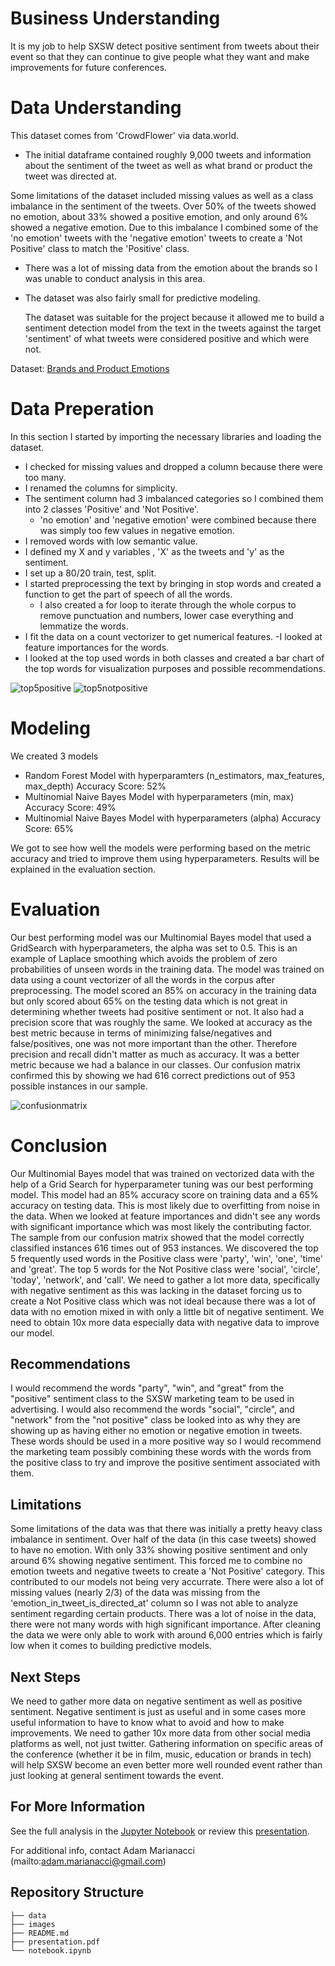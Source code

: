 # Business Understanding

It is my job to help SXSW detect positive sentiment from tweets about their event so that they can continue to give people what they want and make improvements for future conferences.

# Data Understanding

This dataset comes from 'CrowdFlower' via data.world. 

- The initial dataframe contained roughly 9,000 tweets and information about the sentiment of the tweet as well as what brand or product the tweet was directed at.

Some limitations of the dataset included missing values as well as a class imbalance in the sentiment of the tweets.
    Over 50% of the tweets showed no emotion, about 33% showed a positive emotion, and only around 6% showed a negative emotion. Due to this imbalance I combined some of the 'no emotion' tweets with the 'negative emotion' tweets to create a 'Not Positive' class to match the 'Positive' class. 
    
- There was a lot of missing data from the emotion about the brands so I was unable to conduct analysis in this area.
- The dataset was also fairly small for predictive modeling.
 
    The dataset was suitable for the project because it allowed me to build a sentiment detection model from the text in the tweets against the target 'sentiment' of what tweets were considered positive and which were not.


Dataset: [Brands and Product Emotions](https://data.world/crowdflower/brands-and-product-emotions)

# Data Preperation

In this section I started by importing the necessary libraries and loading the dataset. 
- I checked for missing values and dropped a column because there were too many. 
- I renamed the columns for simplicity. 
- The sentiment column had 3 imbalanced categories so I combined them into 2 classes 'Positive' and 'Not Positive'. 
    - 'no emotion' and 'negative emotion' were combined because there was simply too few values in negative emotion. 
- I removed words with low semantic value. 
- I defined my X and y variables , 'X' as the tweets and 'y' as the sentiment. 
- I set up a 80/20 train, test, split. 
- I started preprocessing the text by bringing in stop words and created a function to get the part of speech of all the words. 
    - I also created a for loop to iterate through the whole corpus to remove punctuation and numbers, lower case everything and lemmatize the words. 
- I fit the data on a count vectorizer to get numerical features.
-I looked at feature importances for the words. 
- I looked at the top used words in both classes and created a bar chart of the top words for visualization purposes and possible recommendations.

![top5positive](images/top5positive.png)
![top5notpositive](images/top5notpositive.png)



# Modeling

We created 3 models

- Random Forest Model with hyperparamters (n_estimators, max_features, max_depth)
    Accuracy Score: 52%
- Multinomial Naive Bayes Model with hyperparameters (min, max)
    Accuracy Score: 49%
- Multinomial Naive Bayes Model with hyperparameters (alpha)
    Accuracy Score: 65%

We got to see how well the models were performing based on the metric accuracy and tried to improve them using hyperparameters. Results will be explained in the evaluation section.

# Evaluation

Our best performing model was our Multinomial Bayes model that used a GridSearch with hyperparameters, the alpha was set to 0.5. This is an example of Laplace smoothing which avoids the problem of zero probabilities of unseen words in the training data. The model was trained on data using a count vectorizer of all the words in the corpus after preprocessing. The model scored an 85% on accuracy in the training data but only scored about 65% on the testing data which is not great in determining whether tweets had positive sentiment or not. It also had a precision score that was roughly the same. We looked at accuracy as the best metric because in terms of minimizing false/negatives and false/positives, one was not more important than the other. Therefore precision and recall didn't matter as much as accuracy. It was a better metric because we had a balance in our classes. Our confusion matrix confirmed this by showing we had 616 correct predictions out of 953 possible instances in our sample.

![confusionmatrix](images/confusionmatrix.png)


# Conclusion

Our Multinomial Bayes model that was trained on vectorized data with the help of a Grid Search for hyperparameter tuning was our best performing model. This model had an 85% accuracy score on training data and a 65% accuracy on testing data. This is most likely due to overfitting from noise in the data. When we looked at feature importances and didn't see any words with significant importance which was most likely the contributing factor. The sample from our confusion matrix showed that the model correctly classified instances 616 times out of 953 instances. We discovered the top 5 frequently used words in the Positive class were 'party', 'win', 'one', 'time' and 'great'. The top 5 words for the Not Positive class were 'social', 'circle', 'today', 'network', and 'call'. We need to gather a lot more data, specifically with negative sentiment as this was lacking in the dataset forcing us to create a Not Positive class which was not ideal because there was a lot of data with no emotion mixed in with only a little bit of negative sentiment. We need to obtain 10x more data especially data with negative data to improve our model.

## Recommendations

I would recommend the words "party", "win", and "great" from the "positive" sentiment class to the SXSW marketing team to be used in advertising. I would also recommend the words "social", "circle", and "network" from the "not positive" class be looked into as why they are showing up as having either no emotion or negative emotion in tweets. These words should be used in a more positive way so I would recommend the marketing team possibly combining these words with the words from the positive class to try and improve the positive sentiment associated with them. 

## Limitations

Some limitations of the data was that there was initially a pretty heavy class imbalance in sentiment. Over half of the data (in this case tweets) showed to have no emotion. With only 33% showing positive sentiment and only around 6% showing negative sentiment. This forced me to combine no emotion tweets and negative tweets to create a 'Not Positive' category. This contributed to our models not being very accurrate. There were also a lot of missing values (nearly 2/3) of the data was missing from the 'emotion_in_tweet_is_directed_at' column so I was not able to analyze sentiment regarding certain products. There was a lot of noise in the data, there were not many words with high significant importance. After cleaning the data we were only able to work with around 6,000 entries which is fairly low when it comes to building predictive models. 

## Next Steps

We need to gather more data on negative sentiment as well as positive sentiment. Negative sentiment is just as useful and in some cases more useful information to have to know what to avoid and how to make improvements. We need to gather 10x more data from other social media platforms as well, not just twitter. Gathering information on specific areas of the conference (whether it be in film, music, education or brands in tech) will help SXSW become an even better more well rounded event rather than just looking at general sentiment towards the event.

## For More Information


See the full analysis in the [Jupyter Notebook](https://github.com/adammarianacci/Twitter_Analysis/blob/master/notebook.ipynb) or review this [presentation](https://github.com/adammarianacci/Twitter_Analysis/blob/master/presentation.pdf).

For additional info, contact Adam Marianacci (mailto:adam.marianacci@gmail.com)


## Repository Structure

```
├── data
├── images
├── README.md
├── presentation.pdf
└── notebook.ipynb
```